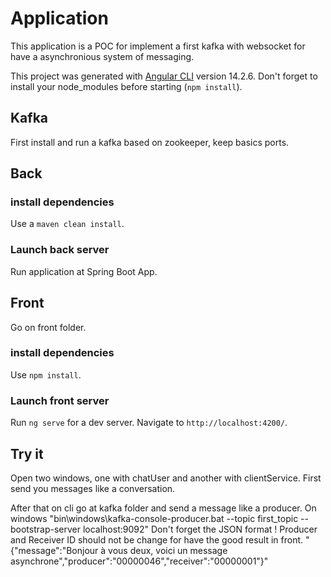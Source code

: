 # Application

This application is a POC for implement a first kafka with websocket for have a asynchronious system of messaging.

This project was generated with [Angular CLI](https://github.com/angular/angular-cli) version 14.2.6.
Don't forget to install your node_modules before starting (`npm install`).

## Kafka

First install and run a kafka based on zookeeper, keep basics ports.

## Back

### install dependencies

Use a `maven clean install`.

### Launch back server

Run application at Spring Boot App.  

## Front

Go on front folder.

### install dependencies

Use `npm install`.

### Launch front server

Run `ng serve` for a dev server. Navigate to `http://localhost:4200/`.




## Try it

Open two windows, one with chatUser and another with clientService.
First send you messages like a conversation.

After that on cli go at kafka folder and send a message like a producer. 
On windows "bin\windows\kafka-console-producer.bat --topic first_topic --bootstrap-server localhost:9092"
Don't forget the JSON format ! Producer and Receiver ID should not be change for have the good result in front.
"{"message":"Bonjour à vous deux, voici un message asynchrone","producer":"00000046","receiver":"00000001"}"
